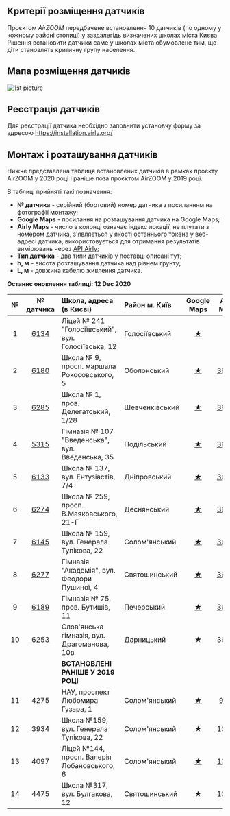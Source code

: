 ## Критерії розміщення датчиків

Проєктом _AirZOOM_ передбачене встановлення 10 датчиків (по одному у кожному районі столиці) у заздалегідь визначених школах міста Києва. Рішення встановити датчики саме у школах міста обумовлене тим, що діти становлять критичну групу населення.

## Мапа розміщення датчиків

![1st picture](img/location_map.jpg ':size=650')

## Реєстрація датчиків

Для реєстрації датчика необхідно заповнити установчу форму за адресою https://installation.airly.org/

## Монтаж і розташування датчиків

Нижче представлена таблиця встановлених датчиків в рамках проєкту AirZOOM у 2020 році і раніше поза проєктом AirZOOM у 2019 році.

В таблиці прийняті такі позначення:

- **№ датчика** - серійний (бортовий) номер датчика з посиланням на фотографії монтажу;
- **Google Maps** - посилання на розташування датчика на Google Maps;
- **Airly Maps** - число в колонці означає індекс локації, не плутати з номером датчика, з'являється у якості останнього токена у веб-адресі датчика, використовується для отримання результатів вимірювань через [API Airly](https://developer.airly.org/);
- **Тип датчика** - два типи датчиків у поставці описані [тут](sensor_detail.md);
- **h, м** - висота розташування датчика над рівнем ґрунту;
- **L, м** - довжина кабелю живлення датчика.

**Останнє оновлення таблиці: 12 Dec 2020**

|  №   | № датчика | Школа, адреса (в Києві)                           |             Район м. Київ            |                Google<br/>Maps             | Airly<br/>Maps | Тип датчика        | h, м             | L, м         | Дата встановлення | Примітка                  |
| :--: | :------: | :------------------------------------------------- | :---------------------------------------- | :--------: | :--------: | :-----------------------: | :-----------------------: | :-----------------------: | :-----------------------: | ----------------------- |
|  1   |   [6134](sensor_install#s6134)   | Ліцей № 241 "Голосіївський", вул. Голосіївська, 12 | Голосіївський | [★](https://goo.gl/maps/7i5dGDbMnS5VBQC97) |     ☖      | [PM](sensor_detail#type-pm) | 3.5 | 17 | 02.12.2020 | **no data** |
|  2   |   [6180](sensor_install#s6180)   | Школа № 9, просп. маршала Рокосовського, 5         | Оболонський | [★](https://goo.gl/maps/hDmFM4btmiMetpyT9) |     [36465](https://airly.org/map/en/#50.523645,30.458234,i36465) | [PM](sensor_detail#type-pm) | 4.0           | 3             | 02.12.2020    | working              |
|  3   |   [6285](sensor_install#s6285)   | Школа № 1, пров. Делегатський, 1/28                | Шевченківський | [★](https://goo.gl/maps/aFvd9MoKLp7dhnR66) |     [36792](https://airly.org/map/en/#50.472845,30.476461,i36792) | [PM](sensor_detail#type-pm) | 3.7 | 26 | 03.12.2020 | working |
|  4   |   [5315](sensor_install#s5315)   | Гімназія № 107 "Введенська", вул. Введенська, 35   | Подільський | [★](https://goo.gl/maps/xmfWaGnoiNDWR7kE6) |     [36793](https://airly.org/map/en/#50.472935,30.513254,i36793) | [PM + GAS](sensor_detail#type-pm-gas) | 5.0 | 16 | 03.12.2020 | working |
|  5   |   [6133](sensor_install#s6133)   | Школа № 137, вул. Ентузіастів, 7/4                 | Дніпровський | [★](https://goo.gl/maps/43kwuJXxwB9mQuZK9) |     [36805](https://airly.org/map/en/#50.438621,30.599809,i36805) | [PM](sensor_detail#type-pm) | 3.5 | 15 | 06.12.2020 | working |
|  6   |   [6274](sensor_install#s6274)   | Школа № 259, просп. В.Маяковського, 21-Г           | Деснянський | [★](https://goo.gl/maps/xMvBZCVhNa9V4QdCA) |     [36484](https://airly.org/map/en/#50.506989,30.591907,i36484)     | [PM](sensor_detail#type-pm) | 6.0 | 13 | 06.12.2020 | working |
|  7   |   [6145](sensor_install#s6145)   | Школа № 159, вул. Генерала Тупікова, 22            | Солом'янський | [★](https://goo.gl/maps/BWYrnx87uverikW1A) |     [36544](https://airly.eu/map/en/#50.441339,30.439485,i36544) | [PM](sensor_detail#type-pm) | 5.0           | 7             | 07.12.2020    | working              |
|  8   |   [6277](sensor_install#s6277)   | Гімназія "Академія", вул. Феодори Пушиної, 4       | Святошинський | [★](https://goo.gl/maps/Gp5iGqNjgd29ceJQ6) |     [36783](https://airly.org/map/en/#50.459337,30.368084,i36783) | [PM](sensor_detail#type-pm) | 3.5 | 8 | 07.12.2020 | **no data** |
|  9   |   [6189](sensor_install#s6189)   | Гімназія № 75, пров. Бутишів, 11                   | Печерський | [★](https://goo.gl/maps/LZF5jjdkZbHMPRAr6) |     [36597](https://airly.org/map/en/#50.439574,30.545611,i36597)     | [PM](sensor_detail#type-pm) | 3.5 | 4 | 08.12.2020 | working |
|  10  |   [6253](sensor_install#s6253)   | Слов'янська гімназія, вул. Драгоманова, 10в        | Дарницький | [★](https://goo.gl/maps/MSbajGWptagMqDXy7) |     [36809](https://airly.org/map/en/#50.413226,30.631413,i36809) | [PM + GAS](sensor_detail#type-pm-gas) | 4.5 | 15 | 09.12.2020 | working |
|  |  | **ВСТАНОВЛЕНІ РАНІШЕ У 2019 РОЦІ** |  |  |  |  |  |  |  |  |
| 11 | 4275 | НАУ, проспект Любомира Гузара, 1 | Солом'янський | [★](https://goo.gl/maps/kBhC2axEdf2NkEBj8) | [9969](https://airly.eu/map/en/#50.44020,30.43013,i9969) | [PM](sensor_detail#type-pm) |  |  |  | temp moved |
| 12 | 3934 | Школа №159, вул. Генерала Тупікова, 22 | Солом'янський | [★](https://goo.gl/maps/sugj23giETYrz1nC8) | [10001](https://airly.eu/map/en/#50.44107,30.43953,i10001) | [PM](sensor_detail#type-pm) |  |  |  | working |
| 13 | 4097 | Ліцей №144, просп. Валерія Лобановського, 6 | Солом'янський | [★](https://goo.gl/maps/wVi6W7Y7LUS59Fdu9) | [10050](https://airly.eu/map/en/#50.42175,30.46593,i10050) | [PM](sensor_detail#type-pm) |  |  |  | working |
| 14 | 4475 | Школа №317, вул. Булгакова, 12 | Святошинський | [★](https://goo.gl/maps/Jz9a5WawvQTpDEpG7) | [10049](https://airly.eu/map/en/#50.41017,30.40846,i10049) | [PM](sensor_detail#type-pm) |  |  |  | working |

